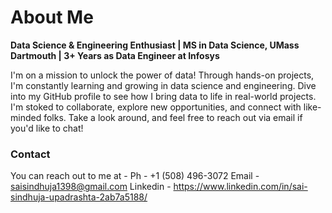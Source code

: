 # About Me

**Data Science & Engineering Enthusiast | MS in Data Science, UMass Dartmouth | 3+ Years as Data Engineer at Infosys**

I'm on a mission to unlock the power of data! Through hands-on projects, I'm constantly learning and growing in data science and engineering. Dive into my GitHub profile to see how I bring data to life in real-world projects. I'm stoked to collaborate, explore new opportunities, and connect with like-minded folks. Take a look around, and feel free to reach out via email if you'd like to chat!

### Contact
You can reach out to me at -
Ph - +1 (508) 496-3072
Email - saisindhuja1398@gmail.com
Linkedin - https://www.linkedin.com/in/sai-sindhuja-upadrashta-2ab7a5188/


